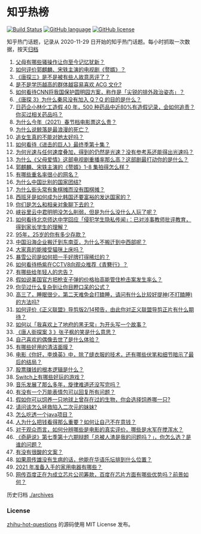 # 知乎热榜
[![Build Status](https://github.com/ToWeLong/zhihu-hot-questions/workflows/CI/badge.svg)](https://github.com/ToWeLong/zhihu-hot-questions/actions)
[![GitHub language](https://img.shields.io/badge/language-golang-orange.svg)](https://golang.org/)
[![GitHub license](https://img.shields.io/github/license/ToWeLong/zhihu-hot-questions)](https://github.com/ToWeLong/zhihu-hot-questions/blob/main/LICENSE)

知乎热门话题，记录从 2020-11-29 日开始的知乎热门话题。每小时抓取一次数据，按天[归档](./archives)

<!-- BEGIN -->

1. [父母有哪些骚操作让你至今记忆犹新？](https://www.zhihu.com/question/306434148)
1. [如何评价郭麒麟、宋轶主演的电视剧《赘婿》？](https://www.zhihu.com/question/432766247)
1. [《唐探三》是不是被有些人故意恶评了？](https://www.zhihu.com/question/444157762)
1. [是不是学历越高的群体越容易喜欢 ACG 文化?](https://www.zhihu.com/question/438677613)
1. [如何看待CNN将我国保护圆明园方案，称作是「尖锐的排外政治姿态」？](https://www.zhihu.com/question/444495574)
1. [《唐探 3》为什么秦风没有加入 Q？Q 的目的是什么？](https://www.zhihu.com/question/444247052)
1. [日药企小林化工造假 40 年，500 种药品中近80%有造假记录，会如何追责？你买过相关药品吗？](https://www.zhihu.com/question/443934317)
1. [为什么今年（2021）春节档电影票这么贵？](https://www.zhihu.com/question/442391364)
1. [为什么说鲸落是最浪漫的死亡？](https://www.zhihu.com/question/440958548)
1. [追女生真的不能对她太好吗？](https://www.zhihu.com/question/435541311)
1. [如何看待《进击的巨人》最终季第十集？](https://www.zhihu.com/question/444463066)
1. [为何光速与任何速度叠加，得到的仍然是光速？没有参考系还能得出光速吗？](https://www.zhihu.com/question/435634407)
1. [为什么《父母爱情》这部电视剧重播率那么高？这部剧最打动你的是什么？](https://www.zhihu.com/question/425708262)
1. [郭麒麟、宋轶主演的《赘婿》1-8 集拍得怎么样？](https://www.zhihu.com/question/444400689)
1. [有哪些重名率很小的网名？](https://www.zhihu.com/question/371252088)
1. [为什么中国比别的国家团结?](https://www.zhihu.com/question/385179186)
1. [为什么街头常有象棋摊而没有围棋摊？](https://www.zhihu.com/question/444334861)
1. [西班牙是如何成为比韩国还要富裕的发达国家的？](https://www.zhihu.com/question/59898819)
1. [你们是怎么和相亲对象聊下去的？](https://www.zhihu.com/question/374758016)
1. [峡谷里云中君明明没怎么削弱，但是为什么没什么人玩了呢？](https://www.zhihu.com/question/417747809)
1. [如何看待北京师达中学回应「侵犯学生隐私传闻」：已对涉事教师批评教育，得到家长学生的理解？](https://www.zhihu.com/question/444282751)
1. [95年，25岁的你有多少存款？](https://www.zhihu.com/question/414209302)
1. [中国沿海企业搬迁到东南亚，为什么不搬迁到中西部呢？](https://www.zhihu.com/question/443763482)
1. [大家真的能接受猫咪上床吗？](https://www.zhihu.com/question/442904528)
1. [暴雪公司是如何把一手好牌打得稀烂的？](https://www.zhihu.com/question/441098475)
1. [如何看待杨紫在CCTV8向观众推荐《青簪行》？](https://www.zhihu.com/question/444189762)
1. [有哪些给年轻人的忠告？](https://www.zhihu.com/question/287309839)
1. [假如说美国官方把枪支子弹的价格抬高能管住枪击案发生率么？](https://www.zhihu.com/question/443399024)
1. [你见过什么复杂到让你目瞪口呆的公式？](https://www.zhihu.com/question/314444749)
1. [高三了，睡眠很少，第二天难免会打瞌睡，请问有什么比较好提神(不打瞌睡)的方法吗?](https://www.zhihu.com/question/309565178)
1. [如何评价《正义联盟》导剪版2/14预告，由此你对正义联盟导剪正片有什么期待？](https://www.zhihu.com/question/444455830)
1. [如何以「我喜欢上了地府的黑无常」为开头写一个故事？](https://www.zhihu.com/question/413277371)
1. [《唐人街探案 3 》张子枫的笑是什么意思？](https://www.zhihu.com/question/444051232)
1. [自己喜欢的偶像去世了是什么体验？](https://www.zhihu.com/question/358384011)
1. [有哪些好用的清洁面膜？](https://www.zhihu.com/question/23862545)
1. [电影《你好，李焕英》中，除了缝衣服的技术，还有哪些伏笔和细节暗示了最后的结局？](https://www.zhihu.com/question/444054983)
1. [股票赚钱的根本逻辑是什么？](https://www.zhihu.com/question/389778946)
1. [Switch上有哪些好玩的游戏？](https://www.zhihu.com/question/58951987)
1. [音乐发展了那么多年，旋律难道还没写完吗？](https://www.zhihu.com/question/402556395)
1. [有没有一个万能表情包可以回复所有问题？](https://www.zhihu.com/question/341311495)
1. [假如你可以饲养一只地球上曾存在过的生物，你会选择饲养哪一只?](https://www.zhihu.com/question/430568590)
1. [请问该怎么拯救陷入二次元的妹妹?](https://www.zhihu.com/question/443290804)
1. [怎么吃透一个java项目？](https://www.zhihu.com/question/422346147)
1. [人为什么把钱看得那么重要？如何让自己不在意钱？](https://www.zhihu.com/question/439512053)
1. [对于观众而言，如何分辨哪些是电影的真实评价，哪些是水军在搅浑水？](https://www.zhihu.com/question/444229926)
1. [《奇葩说》第七季第十六期辩题「总被人渣是我的问题吗？」，你怎么选？是谁的问题？](https://www.zhihu.com/question/444210166)
1. [有没有很酸的文案？](https://www.zhihu.com/question/436360298)
1. [如果周传雄没有生病的话，他能在华语乐坛排到什么位置？](https://www.zhihu.com/question/338999136)
1. [2021 年准备入手的家用电器有哪些？](https://www.zhihu.com/question/437020815)
1. [网传百度正在为成立芯片公司筹款，百度在芯片方面有哪些优势吗？前景如何？](https://www.zhihu.com/question/443815175)

<!-- END -->

历史归档 [./archives](./archives)


### License
[zhihu-hot-questions](https://github.com/towelong/zhihu-hot-questions) 的源码使用 MIT License 发布。